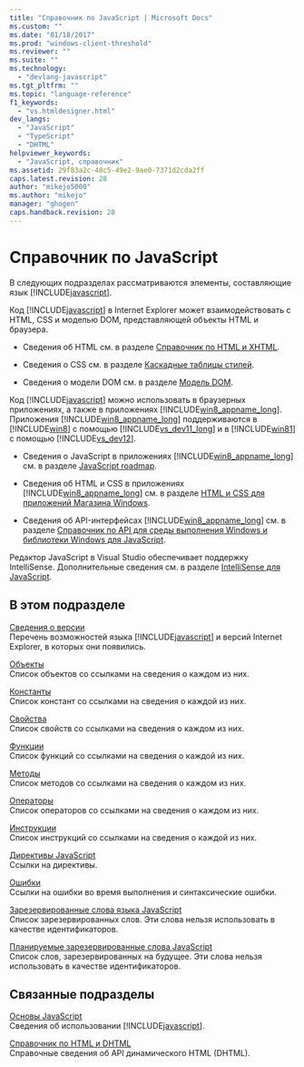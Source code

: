 ```yaml
---
title: "Справочник по JavaScript | Microsoft Docs"
ms.custom: ""
ms.date: "01/18/2017"
ms.prod: "windows-client-threshold"
ms.reviewer: ""
ms.suite: ""
ms.technology: 
  - "devlang-javascript"
ms.tgt_pltfrm: ""
ms.topic: "language-reference"
f1_keywords: 
  - "vs.htmldesigner.html"
dev_langs: 
  - "JavaScript"
  - "TypeScript"
  - "DHTML"
helpviewer_keywords: 
  - "JavaScript, справочник"
ms.assetid: 29f83a2c-48c5-49e2-9ae0-7371d2cda2ff
caps.latest.revision: 28
author: "mikejo5000"
ms.author: "mikejo"
manager: "ghogen"
caps.handback.revision: 28
---
```

# Справочник по JavaScript
В следующих подразделах рассматриваются элементы, составляющие язык [!INCLUDE[javascript](../../javascript/includes/javascript-md.md)].  
  
 Код [!INCLUDE[javascript](../../javascript/includes/javascript-md.md)] в Internet Explorer может взаимодействовать с HTML, CSS и моделью DOM, представляющей объекты HTML и браузера.  
  
-   Сведения об HTML см. в разделе [Справочник по HTML и XHTML](http://go.microsoft.com/fwlink/p/?LinkId=251007).  
  
-   Сведения о CSS см. в разделе [Каскадные таблицы стилей](http://go.microsoft.com/fwlink/p/?LinkId=251008).  
  
-   Сведения о модели DOM см. в разделе [Модель DOM](http://go.microsoft.com/fwlink/p/?LinkId=251009).  
  
 Код [!INCLUDE[javascript](../../javascript/includes/javascript-md.md)] можно использовать в браузерных приложениях, а также в приложениях [!INCLUDE[win8_appname_long](../../javascript/includes/win8-appname-long-md.md)].  Приложения [!INCLUDE[win8_appname_long](../../javascript/includes/win8-appname-long-md.md)] поддерживаются в [!INCLUDE[win8](../../javascript/includes/win8-md.md)] с помощью [!INCLUDE[vs_dev11_long](../../javascript/includes/vs-dev11-long-md.md)] и в [!INCLUDE[win81](../../javascript/includes/win81-md.md)] с помощью [!INCLUDE[vs_dev12](../../javascript/includes/vs-dev12-md.md)].  
  
-   Сведения о JavaScript в приложениях [!INCLUDE[win8_appname_long](../../javascript/includes/win8-appname-long-md.md)] см. в разделе [JavaScript roadmap](http://msdn.microsoft.com/ru-ru/4f28182b-1e4b-4bbd-8ae9-dcc504de4341).  
  
-   Сведения об HTML и CSS в приложениях [!INCLUDE[win8_appname_long](../../javascript/includes/win8-appname-long-md.md)] см. в разделе [HTML и CSS для приложений Магазина Windows](http://go.microsoft.com/fwlink/p/?LinkId=250939).  
  
-   Сведения об API\-интерфейсах [!INCLUDE[win8_appname_long](../../javascript/includes/win8-appname-long-md.md)] см. в разделе [Справочник по API для среды выполнения Windows и библиотеки Windows для JavaScript](http://go.microsoft.com/fwlink/p/?LinkID=250938).  
  
 Редактор JavaScript в Visual Studio обеспечивает поддержку IntelliSense.  Дополнительные сведения см. в разделе [IntelliSense для JavaScript](../Topic/JavaScript%20IntelliSense.md).  
  
## В этом подразделе  
 [Сведения о версии](../../javascript/reference/javascript-version-information.md)  
 Перечень возможностей языка [!INCLUDE[javascript](../../javascript/includes/javascript-md.md)] и версий Internet Explorer, в которых они появились.  
  
 [Объекты](../../javascript/reference/javascript-objects.md)  
 Список объектов со ссылками на сведения о каждом из них.  
  
 [Константы](../../javascript/reference/javascript-constants.md)  
 Список констант со ссылками на сведения о каждой из них.  
  
 [Свойства](../../javascript/reference/javascript-properties.md)  
 Список свойств со ссылками на сведения о каждом из них.  
  
 [Функции](../../javascript/reference/javascript-functions.md)  
 Список функций со ссылками на сведения о каждой из них.  
  
 [Методы](../../javascript/reference/javascript-methods.md)  
 Список методов со ссылками на сведения о каждом из них.  
  
 [Операторы](../../javascript/reference/javascript-operators.md)  
 Список операторов со ссылками на сведения о каждом из них.  
  
 [Инструкции](../../javascript/reference/javascript-statements.md)  
 Список инструкций со ссылками на сведения о каждой из них.  
  
 [Директивы JavaScript](../../javascript/reference/javascript-directives.md)  
 Ссылки на директивы.  
  
 [Ошибки](../../javascript/reference/javascript-errors.md)  
 Ссылки на ошибки во время выполнения и синтаксические ошибки.  
  
 [Зарезервированные слова языка JavaScript](../../javascript/reference/javascript-reserved-words.md)  
 Список зарезервированных слов.  Эти слова нельзя использовать в качестве идентификаторов.  
  
 [Планируемые зарезервированные слова JavaScript](../../javascript/reference/javascript-future-reserved-words.md)  
 Список слов, зарезервированных на будущее.  Эти слова нельзя использовать в качестве идентификаторов.  
  
## Связанные подразделы  
 [Основы JavaScript](../../javascript/javascript-fundamentals.md)  
 Сведения об использовании [!INCLUDE[javascript](../../javascript/includes/javascript-md.md)].  
  
 [Справочник по HTML и DHTML](http://go.microsoft.com/fwlink/?LinkId=148095)  
 Справочные сведения об API динамического HTML \(DHTML\).